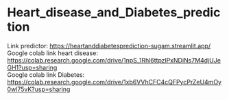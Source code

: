 # Heart_disease_and_Diabetes_prediction
Link predictor: https://heartanddiabetesprediction-sugam.streamlit.app/
<br>Google colab link heart disease: https://colab.research.google.com/drive/1npS_1Rhl6ttpzlPxNDiNs7M4djUJeGH1?usp=sharing
<br>Google colab link Diabetes: https://colab.research.google.com/drive/1xb6VVhCFC4cQFPycPrZeU4mOy0wl75vK?usp=sharing
